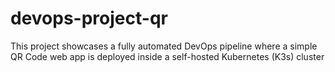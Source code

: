 # devops-project-qr
This project showcases a fully automated DevOps pipeline where a simple QR Code web app is deployed inside a self-hosted Kubernetes (K3s) cluster
